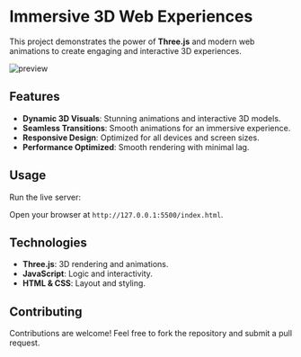 # Immersive 3D Web Experiences

This project demonstrates the power of **Three.js** and modern web animations to create engaging and interactive 3D experiences.

![preview](https://s2.loli.net/2024/12/01/ps17izbjaZWeRAl.png)

## Features

- **Dynamic 3D Visuals**: Stunning animations and interactive 3D models.
- **Seamless Transitions**: Smooth animations for an immersive experience.
- **Responsive Design**: Optimized for all devices and screen sizes.
- **Performance Optimized**: Smooth rendering with minimal lag.

## Usage

Run the live server:

Open your browser at `http://127.0.0.1:5500/index.html`.

## Technologies

- **Three.js**: 3D rendering and animations.
- **JavaScript**: Logic and interactivity.
- **HTML & CSS**: Layout and styling.

## Contributing

Contributions are welcome! Feel free to fork the repository and submit a pull request.